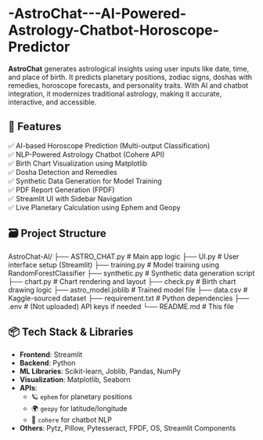 # -AstroChat---AI-Powered-Astrology-Chatbot-Horoscope-Predictor
**AstroChat** generates astrological insights using user inputs like date, time, and place of birth.
It predicts planetary positions, zodiac signs, doshas with remedies, horoscope forecasts, and personality traits.
With AI and chatbot integration, it modernizes traditional astrology, making it accurate, interactive, and accessible.

## 🚀 Features
✅ AI-based Horoscope Prediction (Multi-output Classification)  
✅ NLP-Powered Astrology Chatbot (Cohere API)  
✅ Birth Chart Visualization using Matplotlib  
✅ Dosha Detection and Remedies  
✅ Synthetic Data Generation for Model Training  
✅ PDF Report Generation (FPDF)  
✅ Streamlit UI with Sidebar Navigation  
✅ Live Planetary Calculation using Ephem and Geopy  
## 🗃️ Project Structure

AstroChat-AI/
├── ASTRO_CHAT.py # Main app logic
├── UI.py # User interface setup (Streamlit)
├── training.py # Model training using RandomForestClassifier
├── synthetic.py # Synthetic data generation script
├── chart.py # Chart rendering and layout
├── check.py # Birth chart drawing logic
├── astro_model.joblib # Trained model file
├── data.csv # Kaggle-sourced dataset
├── requirement.txt # Python dependencies
├── .env # (Not uploaded) API keys if needed
└── README.md # This file

## 📦 Tech Stack & Libraries
- **Frontend**: Streamlit  
- **Backend**: Python  
- **ML Libraries**: Scikit-learn, Joblib, Pandas, NumPy  
- **Visualization**: Matplotlib, Seaborn  
- **APIs**:  
  - 🪐 `ephem` for planetary positions  
  - 🌍 `geopy` for latitude/longitude  
  - 💬 `cohere` for chatbot NLP  
- **Others**: Pytz, Pillow, Pytesseract, FPDF, OS, Streamlit Components
